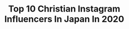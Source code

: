 ---
title: Top 10 Christian Instagram Influencers In Japan In 2020
description: >-
  Find top christian Instagram influencers in Japan in 2020. Most popular hashtags: #zara #orange #denim #ootd.
platform: Instagram
profiles:
  - username: "wimpievdwalt"
    fullname: >-
      Wimpie van der Walt  ヴィンピー
    location: "Japan"
    followers: 21956
    engagement: 1372
    commentsToLikes: 0.010559
    id: ck5znrpo8p15q0i146kifjjw3
    verified: false
    hashtags: "#merrychristmas, #boer, #oneteam, #wolfpack"
  - username: "artfromjapan"
    fullname: >-
      Japanese Art 💮🇯🇵
    location: "Japan"
    followers: 113982
    engagement: 550
    commentsToLikes: 0.004142
    id: ck13b5op6tsxv0i19lr7w8iq9
    verified: false
    hashtags: ""
  - username: "jpduminy"
    fullname: >-
      JP Duminy
    location: "Japan"
    followers: 648614
    engagement: 97
    commentsToLikes: 0.008758
    id: ck8symsdclarh0j78jv4kw70b
    verified: true
    hashtags: "#planetearthhugsagain, #junglebeatthemovie, #3stripefamily, #smoothcriminal"
  - username: "hayashinlaters"
    fullname: >-
      はやしん
    location: "Japan"
    followers: 79071
    engagement: 830
    commentsToLikes: 0.023157
    id: ck55px5jnbl040i11sjqej1g0
    verified: false
    hashtags: "#chromehearts, #gucci, #lanvin, #driesvannoten"
  - username: "katorena_ktrn"
    fullname: >-
      加藤 玲奈
    location: "Japan"
    followers: 178773
    engagement: 370
    commentsToLikes: 0.011868
    id: ck6u2rpn8tjie0j710i7lfevh
    verified: true
    hashtags: "#nanananaofficial, #rady, #sakura, #nananana"
  - username: "k61ze"
    fullname: >-
      𝙆𝙊𝙕𝙐𝙀
    location: "Japan"
    followers: 20446
    engagement: 299
    commentsToLikes: 0.026186
    id: ck5zzyj4pcmz30i145hir5xdo
    verified: false
    hashtags: "#hoodie, #happynewyear, #anap, #3150"
  - username: "tomimama1116"
    fullname: >-
      とみmama
    location: "Japan"
    followers: 51829
    engagement: 291
    commentsToLikes: 0.005031
    id: ck5ckye85xv1t0i11v555jmvk
    verified: false
    hashtags: "#ootd, #marmeid, #marmeiddress, #weddingaisle"
  - username: "tamamin05"
    fullname: >-
      Tamami
    location: "Japan"
    followers: 14282
    engagement: 872
    commentsToLikes: 0.098796
    id: ck6u7bshaklro0j71paxc5f60
    verified: false
    hashtags: "#cosmelounge, #supplements, #atenasia, #soap"
  - username: "__fu__ka__"
    fullname: >-
      ふうか
    location: "Japan"
    followers: 22482
    engagement: 235
    commentsToLikes: 0.015227
    id: ck6tn4gop946r0j71ge8tgcdw
    verified: false
    hashtags: "#hotspring, #richardhennessy, #thehiramatsuhotelsresorts, #logbyurealm"
  - username: "iorikuntv"
    fullname: >-
      いおりくんTV
    location: "Japan"
    followers: 13383
    engagement: 1251
    commentsToLikes: 0.045215
    id: ck9haa7eqbre20j78at39s6te
    verified: false
    hashtags: "#comearoundmechallenge, #tiktokjapan, #openingceremony, #marceloburlon"
---